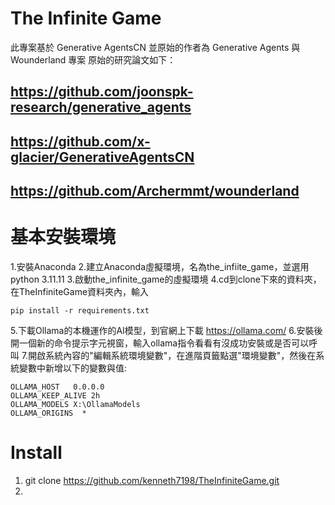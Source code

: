 # The Infinite Game
此專案基於 Generative AgentsCN 並原始的作者為 Generative Agents 與 Wounderland 專案
原始的研究論文如下：
## https://github.com/joonspk-research/generative_agents
## https://github.com/x-glacier/GenerativeAgentsCN
## https://github.com/Archermmt/wounderland

# 基本安裝環境
1.安裝Anaconda
2.建立Anaconda虛擬環境，名為the_infiite_game，並選用python 3.11.11
3.啟動the_infinite_game的虛擬環境
4.cd到clone下來的資料夾，在TheInfiniteGame資料夾內，輸入
```
pip install -r requirements.txt
```
5.下載Ollama的本機運作的AI模型，到官網上下載 https://ollama.com/
6.安裝後開一個新的命令提示字元視窗，輸入ollama指令看看有沒成功安裝或是否可以呼叫
7.開啟系統內容的"編輯系統環境變數"，在進階頁籤點選"環境變數"，然後在系統變數中新增以下的變數與值:
```
OLLAMA_HOST   0.0.0.0
OLLAMA_KEEP_ALIVE 2h
OLLAMA_MODELS X:\OllamaModels
OLLAMA_ORIGINS  *
```




# Install
1. git clone https://github.com/kenneth7198/TheInfiniteGame.git
2. 
